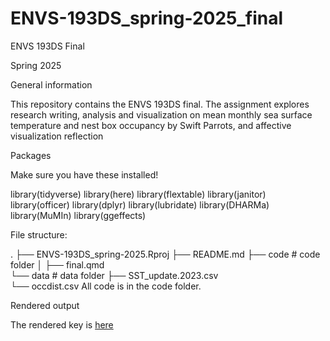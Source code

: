 # ENVS-193DS_spring-2025_final
ENVS 193DS Final

Spring 2025

General information

This repository contains the ENVS 193DS final. The assignment explores research writing, analysis and visualization on mean monthly sea surface temperature and nest box occupancy by Swift Parrots, and affective visualization reflection

Packages

Make sure you have these installed!

library(tidyverse) 
library(here) 
library(flextable) 
library(janitor) 
library(officer) 
library(dplyr)
library(lubridate)
library(DHARMa)
library(MuMIn)
library(ggeffects)

File structure:

.
├── ENVS-193DS_spring-2025.Rproj
├── README.md
├── code                                     # code folder
│   ├── final.qmd             
└── data                                     # data folder
    ├── SST_update.2023.csv  
    └── occdist.csv
All code is in the code folder.

Rendered output

The rendered key is [here](https://tanveersiingh.github.io/ENVS-193DS_spring-2025_final/code/final.html)
